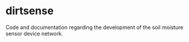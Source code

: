 # dirtsense
Code and documentation regarding the development of the soil moisture sensor device network. 
